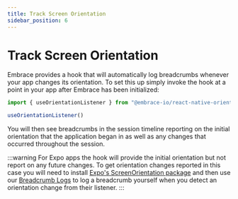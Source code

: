 ```yaml
---
title: Track Screen Orientation
sidebar_position: 6
---
```


# Track Screen Orientation

Embrace provides a hook that will automatically log breadcrumbs whenever your app changes its orientation. To set this
up simply invoke the hook at a point in your app after Embrace has been initialized:

```javascript
import { useOrientationListener } from "@embrace-io/react-native-orientation-change-tracker";

useOrientationListener()
```

You will then see breadcrumbs in the session timeline reporting on the initial orientation that the application began
in as well as any changes that occurred throughout the session.

:::warning
For Expo apps the hook will provide the initial orientation but not report on any future changes. To get orientation
changes reported in this case you will need to install [Expo's ScreenOrientation package](https://docs.expo.dev/versions/latest/sdk/screen-orientation/)
and then use our [Breadcrumb Logs](/react-native/integration/breadcrumbs/) to log a breadcrumb yourself when you detect an orientation
change from their listener.
:::
